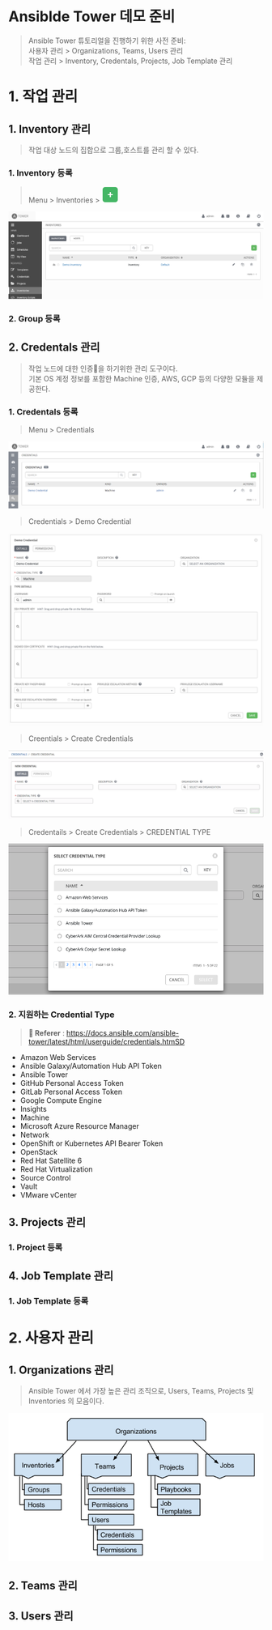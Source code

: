 # Ansiblde Tower 데모 준비

> Ansible Tower 튜토리얼을 진행하기 위한 사전 준비: <BR>
> 사용자 관리 > Organizations, Teams, Users 관리 <BR>
> 작업 관리 > Inventory, Credentals, Projects, Job Template 관리 <BR>


# 1. 작업 관리

## 1. Inventory 관리
> 작업 대상 노드의 집합으로 그룹,호스트를 관리 할 수 있다.

### 1. Inventory 등록

> Menu > Inventories > ![add-button](../imgs/add-button.png?v4&s=10)

![Inventories](../imgs/inventories.png)

### 2. Group 등록 

## 2. Credentals 관리
> 작업 노드에 대한 인증을 하기위한 관리 도구이다. <BR>
> 기본 OS 계정 정보를 포함한 Machine 인증, AWS, GCP 등의 다양한 모듈을 제공한다.

### 1. Credentals 등록

> Menu > Credentials

![Credentials1](../imgs/qs-credentials-setup-screen.png)

> Credentials > Demo Credential

![Credentials2](../imgs/credentials-home-with-demo-credential-details.png)

> Creentials > Create Credentials

![Credentials3](../imgs/credentials-create-credential.png)

> Credentails > Create Credentials > CREDENTIAL TYPE

![Credentials4](../imgs/credential-types-popup-window.png)

### 2. 지원하는 Credential Type

> **:link: Referer** : 
> https://docs.ansible.com/ansible-tower/latest/html/userguide/credentials.htmSD
- Amazon Web Services
- Ansible Galaxy/Automation Hub API Token
- Ansible Tower
- GitHub Personal Access Token
- GitLab Personal Access Token
- Google Compute Engine
- Insights
- Machine
- Microsoft Azure Resource Manager
- Network
- OpenShift or Kubernetes API Bearer Token
- OpenStack
- Red Hat Satellite 6
- Red Hat Virtualization
- Source Control
- Vault
- VMware vCenter

## 3. Projects 관리

### 1. Project 등록

## 4. Job Template 관리

### 1. Job Template 등록

# 2. 사용자 관리

## 1. Organizations 관리
> Ansible Tower 에서 가장 높은 관리 조직으로, Users, Teams, Projects 및 Inventories 의 모음이다.

![TowerHierarchy](../imgs/TowerHierarchy.png)

## 2. Teams 관리

## 3. Users 관리
